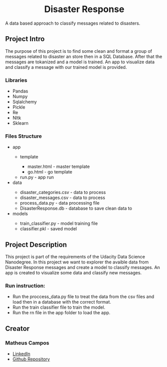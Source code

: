 
<h1 align="center">Disaster Response</h1>

<p>A data based approach to classify messages related to disasters.</p>

<h2>Project Intro</h2>

<p>The purpose of this project is to find some clean and format a group of messages related to disaster an store then in a SQL Database. After that the messages are tokanized and a model is trained. An app to visualize data and classify a message with our trained model is provided.</p>

<h3>Libraries</h3>
<ul>
  <li>Pandas</li>
  <li>Numpy</li>
  <li>Sqlalchemy</li>
  <li>Pickle</li>
  <li>Re</li>
  <li>Nltk</li>
  <li>Sklearn</li>
</ul>

<h3>Files Structure</h3>
<ul>
  <li>app</li>
    <ul>
      <li>template</li>
      <ul>
        <li>master.html - master template</li>
        <li>go.html - go template</li>
      </ul>
      <li>run.py - app run</li>
  </ul>
  <li>data</li>
  <ul>
    <li>disaster_categories.csv - data to process</li>
    <li>disaster_messages.csv - data to process</li>
    <li>process_data.py - data processing file</li>
    <li>DisasterResponse.db - database to save clean data to</li>
  </ul>
  <li>models</li>
  <ul>
    <li>train_classifier.py - model training file</li>
    <li>classifier.pkl - saved model </li>
  </ul>
</ul>

<h2>Project Description</h2>
  <p>This project is part of the requirements of the Udacity Data Science Nanodegree. In this project we want to explorer the avaible data from Disaster Response messages and create a model to classify messages. An app is created to visualize some data and classify new messages.</p>

<h3>Run instruction:</h3>
<ul>
  <li>Run the proccess_data.py file to treat the data from the csv files and load then in a database with the correct format.</li>
  <li>Run the train classifier file to train the model.</li>
  <li>Run the rn file in the app folder to load the app.</li>
</ul>

<h2>Creator</h2>
<h3>Matheus Campos</h3>
  <ul>
    <li><a href="https://br.linkedin.com/in/matheus-de-abreu-monteiro-campos-90506aa2">LinkedIn</a></li>
    <li><a href="https://github.com/matheusamc">Github Repository</a></li>
  </ul>
